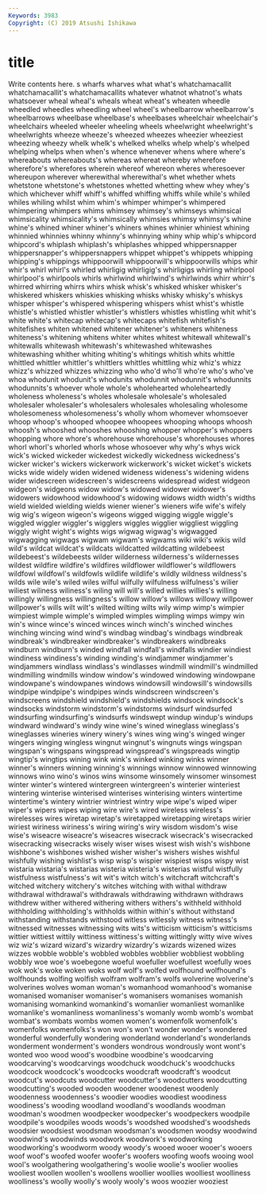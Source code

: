 ```yaml
---
Keywords: 3983
Copyright: (C) 2019 Atsushi Ishikawa
---
```


# title

Write contents here.
s wharfs wharves
what what's whatchamacallit whatchamacallit's whatchamacallits whatever whatnot whatnot's whats whatsoever
wheal wheal's wheals wheat wheat's wheaten wheedle wheedled wheedles wheedling
wheel wheel's wheelbarrow wheelbarrow's wheelbarrows wheelbase wheelbase's wheelbases wheelchair wheelchair's
wheelchairs wheeled wheeler wheeling wheels wheelwright wheelwright's wheelwrights wheeze wheeze's
wheezed wheezes wheezier wheeziest wheezing wheezy whelk whelk's whelked whelks
whelp whelp's whelped whelping whelps when when's whence whenever whens
where where's whereabouts whereabouts's whereas whereat whereby wherefore wherefore's wherefores
wherein whereof whereon wheres wheresoever whereupon wherever wherewithal wherewithal's whet
whether whets whetstone whetstone's whetstones whetted whetting whew whey whey's
which whichever whiff whiff's whiffed whiffing whiffs while while's whiled
whiles whiling whilst whim whim's whimper whimper's whimpered whimpering whimpers
whims whimsey whimsey's whimseys whimsical whimsicality whimsicality's whimsically whimsies whimsy
whimsy's whine whine's whined whiner whiner's whiners whines whinier whiniest
whining whinnied whinnies whinny whinny's whinnying whiny whip whip's whipcord
whipcord's whiplash whiplash's whiplashes whipped whippersnapper whippersnapper's whippersnappers whippet whippet's
whippets whipping whipping's whippings whippoorwill whippoorwill's whippoorwills whips whir whir's
whirl whirl's whirled whirligig whirligig's whirligigs whirling whirlpool whirlpool's whirlpools
whirls whirlwind whirlwind's whirlwinds whirr whirr's whirred whirring whirrs whirs
whisk whisk's whisked whisker whisker's whiskered whiskers whiskies whisking whisks
whisky whisky's whiskys whisper whisper's whispered whispering whispers whist whist's
whistle whistle's whistled whistler whistler's whistlers whistles whistling whit whit's
white white's whitecap whitecap's whitecaps whitefish whitefish's whitefishes whiten whitened
whitener whitener's whiteners whiteness whiteness's whitening whitens whiter whites whitest
whitewall whitewall's whitewalls whitewash whitewash's whitewashed whitewashes whitewashing whither whiting
whiting's whitings whitish whits whittle whittled whittler whittler's whittlers whittles
whittling whiz whiz's whizz whizz's whizzed whizzes whizzing who who'd
who'll who're who's who've whoa whodunit whodunit's whodunits whodunnit whodunnit's
whodunnits whodunnits's whoever whole whole's wholehearted wholeheartedly wholeness wholeness's wholes
wholesale wholesale's wholesaled wholesaler wholesaler's wholesalers wholesales wholesaling wholesome wholesomeness
wholesomeness's wholly whom whomever whomsoever whoop whoop's whooped whoopee whoopees
whooping whoops whoosh whoosh's whooshed whooshes whooshing whopper whopper's whoppers
whopping whore whore's whorehouse whorehouse's whorehouses whores whorl whorl's whorled
whorls whose whosoever why why's whys wick wick's wicked wickeder
wickedest wickedly wickedness wickedness's wicker wicker's wickers wickerwork wickerwork's wicket
wicket's wickets wicks wide widely widen widened wideness wideness's widening
widens wider widescreen widescreen's widescreens widespread widest widgeon widgeon's widgeons
widow widow's widowed widower widower's widowers widowhood widowhood's widowing widows
width width's widths wield wielded wielding wields wiener wiener's wieners
wife wife's wifely wig wig's wigeon wigeon's wigeons wigged wigging
wiggle wiggle's wiggled wiggler wiggler's wigglers wiggles wigglier wiggliest wiggling
wiggly wight wight's wights wigs wigwag wigwag's wigwagged wigwagging wigwags
wigwam wigwam's wigwams wiki wiki's wikis wild wild's wildcat wildcat's
wildcats wildcatted wildcatting wildebeest wildebeest's wildebeests wilder wilderness wilderness's wildernesses
wildest wildfire wildfire's wildfires wildflower wildflower's wildflowers wildfowl wildfowl's wildfowls
wildlife wildlife's wildly wildness wildness's wilds wile wile's wiled wiles
wilful wilfully wilfulness wilfulness's wilier wiliest wiliness wiliness's wiling will
will's willed willies willies's willing willingly willingness willingness's willow willow's
willows willowy willpower willpower's wills wilt wilt's wilted wilting wilts
wily wimp wimp's wimpier wimpiest wimple wimple's wimpled wimples wimpling
wimps wimpy win win's wince wince's winced winces winch winch's
winched winches winching wincing wind wind's windbag windbag's windbags windbreak
windbreak's windbreaker windbreaker's windbreakers windbreaks windburn windburn's winded windfall windfall's
windfalls windier windiest windiness windiness's winding winding's windjammer windjammer's windjammers
windlass windlass's windlasses windmill windmill's windmilled windmilling windmills window window's
windowed windowing windowpane windowpane's windowpanes windows windowsill windowsill's windowsills windpipe
windpipe's windpipes winds windscreen windscreen's windscreens windshield windshield's windshields windsock
windsock's windsocks windstorm windstorm's windstorms windsurf windsurfed windsurfing windsurfing's windsurfs
windswept windup windup's windups windward windward's windy wine wine's wined
wineglass wineglass's wineglasses wineries winery winery's wines wing wing's winged
winger wingers winging wingless wingnut wingnut's wingnuts wings wingspan wingspan's
wingspans wingspread wingspread's wingspreads wingtip wingtip's wingtips wining wink wink's
winked winking winks winner winner's winners winning winning's winnings winnow
winnowed winnowing winnows wino wino's winos wins winsome winsomely winsomer
winsomest winter winter's wintered wintergreen wintergreen's winterier winteriest wintering winterise
winterised winterises winterising winters wintertime wintertime's wintery wintrier wintriest wintry
wipe wipe's wiped wiper wiper's wipers wipes wiping wire wire's
wired wireless wireless's wirelesses wires wiretap wiretap's wiretapped wiretapping wiretaps
wirier wiriest wiriness wiriness's wiring wiring's wiry wisdom wisdom's wise
wise's wiseacre wiseacre's wiseacres wisecrack wisecrack's wisecracked wisecracking wisecracks wisely
wiser wises wisest wish wish's wishbone wishbone's wishbones wished wisher
wisher's wishers wishes wishful wishfully wishing wishlist's wisp wisp's wispier
wispiest wisps wispy wist wistaria wistaria's wistarias wisteria wisteria's wisterias
wistful wistfully wistfulness wistfulness's wit wit's witch witch's witchcraft witchcraft's
witched witchery witchery's witches witching with withal withdraw withdrawal withdrawal's
withdrawals withdrawing withdrawn withdraws withdrew wither withered withering withers withers's
withheld withhold withholding withholding's withholds within within's without withstand withstanding
withstands withstood witless witlessly witness witness's witnessed witnesses witnessing wits
wits's witticism witticism's witticisms wittier wittiest wittily wittiness wittiness's witting
wittingly witty wive wives wiz wiz's wizard wizard's wizardry wizardry's
wizards wizened wizes wizzes wobble wobble's wobbled wobbles wobblier wobbliest
wobbling wobbly woe woe's woebegone woeful woefuller woefullest woefully woes
wok wok's woke woken woks wolf wolf's wolfed wolfhound wolfhound's
wolfhounds wolfing wolfish wolfram wolfram's wolfs wolverine wolverine's wolverines wolves
woman woman's womanhood womanhood's womanise womanised womaniser womaniser's womanisers womanises
womanish womanising womankind womankind's womanlier womanliest womanlike womanlike's womanliness womanliness's
womanly womb womb's wombat wombat's wombats wombs women women's womenfolk
womenfolk's womenfolks womenfolks's won won's won't wonder wonder's wondered wonderful
wonderfully wondering wonderland wonderland's wonderlands wonderment wonderment's wonders wondrous wondrously
wont wont's wonted woo wood wood's woodbine woodbine's woodcarving woodcarving's
woodcarvings woodchuck woodchuck's woodchucks woodcock woodcock's woodcocks woodcraft woodcraft's woodcut
woodcut's woodcuts woodcutter woodcutter's woodcutters woodcutting woodcutting's wooded wooden woodener
woodenest woodenly woodenness woodenness's woodier woodies woodiest woodiness woodiness's wooding
woodland woodland's woodlands woodman woodman's woodmen woodpecker woodpecker's woodpeckers woodpile
woodpile's woodpiles woods woods's woodshed woodshed's woodsheds woodsier woodsiest woodsman
woodsman's woodsmen woodsy woodwind woodwind's woodwinds woodwork woodwork's woodworking woodworking's
woodworm woody woody's wooed wooer wooer's wooers woof woof's woofed
woofer woofer's woofers woofing woofs wooing wool wool's woolgathering woolgathering's
woolie woolie's woolier woolies wooliest woollen woollen's woollens woollier woollies
woolliest woolliness woolliness's woolly woolly's wooly wooly's woos woozier wooziest
